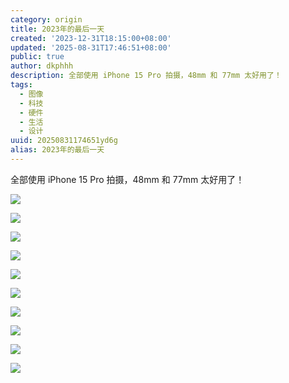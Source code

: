 ```yaml
---
category: origin
title: 2023年的最后一天
created: '2023-12-31T18:15:00+08:00'
updated: '2025-08-31T17:46:51+08:00'
public: true
author: dkphhh
description: 全部使用 iPhone 15 Pro 拍摄，48mm 和 77mm 太好用了！
tags:
  - 图像
  - 科技
  - 硬件
  - 生活
  - 设计
uuid: 20250831174651yd6g
alias: 2023年的最后一天
---
```


全部使用 iPhone 15 Pro 拍摄，48mm 和 77mm 太好用了！

![](https://cdn.jsdelivr.net/gh/dkphhh/img/imgformessage/20231231181519.jpg)

![](https://cdn.jsdelivr.net/gh/dkphhh/img/imgformessage/20231231181527.jpg)

![](https://cdn.jsdelivr.net/gh/dkphhh/img/imgformessage/20231231181517.jpg)

![](https://cdn.jsdelivr.net/gh/dkphhh/img/imgformessage/20231231181522.jpg)

![](https://cdn.jsdelivr.net/gh/dkphhh/img/imgformessage/20231231181524.jpg)

![](https://cdn.jsdelivr.net/gh/dkphhh/img/imgformessage/20231231181529.jpg)

![](https://cdn.jsdelivr.net/gh/dkphhh/img/imgformessage/20231231181532.jpg)

![](https://cdn.jsdelivr.net/gh/dkphhh/img/imgformessage/20231231181534.jpg)

![](https://cdn.jsdelivr.net/gh/dkphhh/img/imgformessage/20231231181537.jpg)

![](https://cdn.jsdelivr.net/gh/dkphhh/img/imgformessage/20231231181539.jpg)
